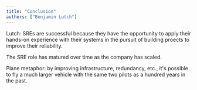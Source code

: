 ```yaml
---
title: "Conclusion"
authors: ["Benjamin Lutch"]
---
```


Lutch: SREs are successful because they have the opportunity to apply their hands-on experience with their systems in the pursuit of building proects to improve their reliability.

The SRE role has matured over time as the company has scaled.

Plane metaphor: by improving infrastructure, redundancy, etc., it's possible to fly a much larger vehicle with the same two pilots as a hundred years in the past.
